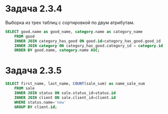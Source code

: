 # Задача 2.3.4

Выборка из трех таблиц с сортировкой по двум атрибутам.

```sql
SELECT good.name as good_name, category.name as category_name
    FROM good
    INNER JOIN category_has_good ON good.id=category_has_good.good_id
    INNER JOIN category ON category_has_good.category_id = category.id
    ORDER BY good.name, category.name ASC;
```

# Задача 2.3.5

```sql
SELECT first_name, last_name, COUNT(sale_sum) as name_sale_sum
    FROM sale
    INNER JOIN status ON sale.status_id=status.id
    INNER JOIN client ON sale.client_id=client.id
    WHERE status.name='new'
    GROUP BY client.id;
```
